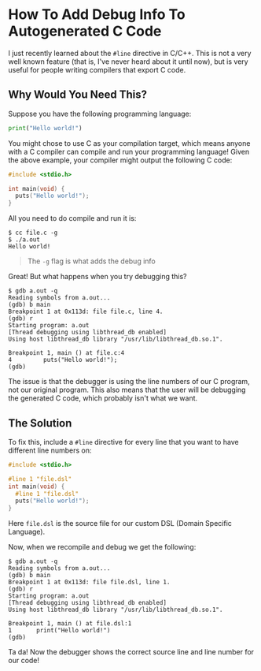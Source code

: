 # How To Add Debug Info To Autogenerated C Code

I just recently learned about the `#line` directive in C/C++. This is not a very
well known feature (that is, I've never heard about it until now), but is very useful
for people writing compilers that export C code.

## Why Would You Need This?

Suppose you have the following programming language:

```python
print("Hello world!")
```

You might chose to use C as your compilation target, which means anyone with a
C compiler can compile and run your programming language! Given the above
example, your compiler might output the following C code:

```c
#include <stdio.h>

int main(void) {
  puts("Hello world!");
}
```

All you need to do compile and run it is:

```
$ cc file.c -g
$ ./a.out
Hello world!
```

> The `-g` flag is what adds the debug info

Great! But what happens when you try debugging this?

```
$ gdb a.out -q
Reading symbols from a.out...
(gdb) b main
Breakpoint 1 at 0x113d: file file.c, line 4.
(gdb) r
Starting program: a.out
[Thread debugging using libthread_db enabled]
Using host libthread_db library "/usr/lib/libthread_db.so.1".

Breakpoint 1, main () at file.c:4
4         puts("Hello world!");
(gdb)
```

The issue is that the debugger is using the line numbers of our C program, not
our original program. This also means that the user will be debugging the generated
C code, which probably isn't what we want.

## The Solution

To fix this, include a `#line` directive for every line that you want to have
different line numbers on:

```c
#include <stdio.h>

#line 1 "file.dsl"
int main(void) {
  #line 1 "file.dsl"
  puts("Hello world!");
}
```

Here `file.dsl` is the source file for our custom DSL (Domain Specific Language).

Now, when we recompile and debug we get the following:

```
$ gdb a.out -q
Reading symbols from a.out...
(gdb) b main
Breakpoint 1 at 0x113d: file file.dsl, line 1.
(gdb) r
Starting program: a.out
[Thread debugging using libthread_db enabled]
Using host libthread_db library "/usr/lib/libthread_db.so.1".

Breakpoint 1, main () at file.dsl:1
1       print("Hello world!")
(gdb)
```

Ta da! Now the debugger shows the correct source line and line number for our code!
